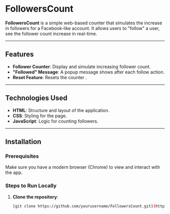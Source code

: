 # FollowersCount

**FollowersCount** is a simple web-based counter that simulates the increase in followers for a Facebook-like account. It allows users to "follow" a user, see the follower count increase in real-time.

---

## Features

- **Follower Counter**: Display and simulate increasing follower count.
- **"Followed" Message**: A popup message shows after each follow action.
- **Reset Feature**: Resets the counter .


---

## Technologies Used

- **HTML**: Structure and layout of the application.
- **CSS**: Styling for the page.
- **JavaScript**: Logic for counting followers.

---

## Installation

### Prerequisites

Make sure you have a modern browser (Chrome) to view and interact with the app.

### Steps to Run Locally

1. **Clone the repository**:
   ```bash
   [git clone https://github.com/yourusername/FollowersCount.git](https://github.com/CollinsEz34/FollowersCount.git)
